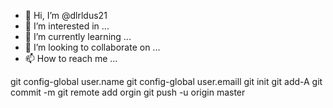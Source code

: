 - 👋 Hi, I’m @dlrldus21
- 👀 I’m interested in ...
- 🌱 I’m currently learning ...
- 💞️ I’m looking to collaborate on ...
- 📫 How to reach me ...

<!---
dlrldus21/dlrldus21 is a ✨ special ✨ repository because its `README.md` (this file) appears on your GitHub profile.
You can click the Preview link to take a look at your changes.
--->
git config-global user.name
git config-global user.emaill
git init
git add-A
git commit -m
git remote add orgin
git push -u origin master
